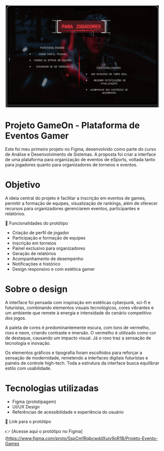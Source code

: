 <p align="center">
  <img src="capa.png" alt="Capa do projeto" width="500"/>
</p>

#  Projeto GameOn - Plataforma de Eventos Gamer

Este foi meu primeiro projeto no Figma, desenvolvido como parte do curso de Análise e Desenvolvimento de Sistemas. A proposta foi criar a interface de uma plataforma para organização de eventos de eSports, voltada tanto para jogadores quanto para organizadores de torneios e eventos.

# Objetivo

A ideia central do projeto é facilitar a inscrição em eventos de games, permitir a formação de equipes, visualização de rankings, além de oferecer recursos para organizadores gerenciarem eventos, participantes e relatórios.

📌 Funcionalidades do protótipo

- Criação de perfil de jogador
- Participação e formação de equipes
- Inscrição em torneios
- Painel exclusivo para organizadores
- Geração de relatórios
- Acompanhamento de desempenho
- Notificações e histórico
- Design responsivo e com estética gamer

# Sobre o design

A interface foi pensada com inspiração em estéticas cyberpunk, sci-fi e futuristas, combinando elementos visuais tecnológicos, cores vibrantes e um ambiente que remete à energia e intensidade do cenário competitivo dos jogos.

A paleta de cores é predominantemente escura, com tons de vermelho, roxo e neon, criando contraste e imersão. O vermelho é utilizado como cor de destaque, causando um impacto visual. Já o roxo traz a sensação de tecnologia e inovação.

Os elementos gráficos e tipografia foram escolhidos para reforçar a sensação de modernidade, remetendo a interfaces digitais futuristas e painéis de controle high-tech. Toda a estrutura da interface busca equilibrar estilo com usabilidade.

# Tecnologias utilizadas

- Figma (prototipagem)
- UI/UX Design
- Referências de acessibilidade e experiência do usuário

🔗 Link para o protótipo



👉 [Acesse aqui o protótipo no Figma](https://www.figma.com/proto/5spCm1RqbcwddXuiv9oR1B/Projeto-Evento-Games
